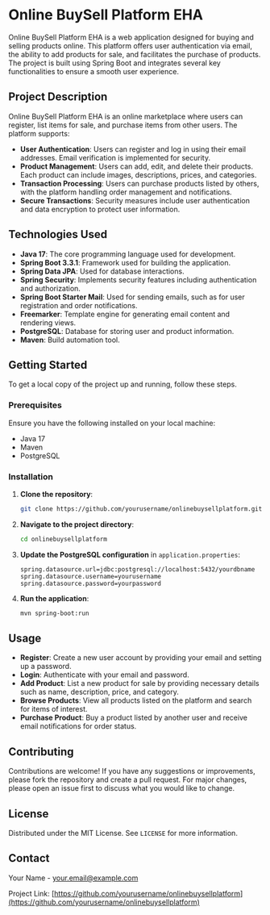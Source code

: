 # Online BuySell Platform EHA

Online BuySell Platform EHA is a web application designed for buying and selling products online. This platform offers user authentication via email, the ability to add products for sale, and facilitates the purchase of products. The project is built using Spring Boot and integrates several key functionalities to ensure a smooth user experience.

## Project Description

Online BuySell Platform EHA  is an online marketplace where users can register, list items for sale, and purchase items from other users. The platform supports:

- **User Authentication**: Users can register and log in using their email addresses. Email verification is implemented for security.
- **Product Management**: Users can add, edit, and delete their products. Each product can include images, descriptions, prices, and categories.
- **Transaction Processing**: Users can purchase products listed by others, with the platform handling order management and notifications.
- **Secure Transactions**: Security measures include user authentication and data encryption to protect user information.

## Technologies Used

- **Java 17**: The core programming language used for development.
- **Spring Boot 3.3.1**: Framework used for building the application.
- **Spring Data JPA**: Used for database interactions.
- **Spring Security**: Implements security features including authentication and authorization.
- **Spring Boot Starter Mail**: Used for sending emails, such as for user registration and order notifications.
- **Freemarker**: Template engine for generating email content and rendering views.
- **PostgreSQL**: Database for storing user and product information.
- **Maven**: Build automation tool.

## Getting Started

To get a local copy of the project up and running, follow these steps.

### Prerequisites

Ensure you have the following installed on your local machine:

- Java 17
- Maven
- PostgreSQL

### Installation

1. **Clone the repository**:
    ```sh
    git clone https://github.com/yourusername/onlinebuysellplatform.git
    ```
2. **Navigate to the project directory**:
    ```sh
    cd onlinebuysellplatform
    ```
3. **Update the PostgreSQL configuration** in `application.properties`:
    ```properties
    spring.datasource.url=jdbc:postgresql://localhost:5432/yourdbname
    spring.datasource.username=yourusername
    spring.datasource.password=yourpassword
    ```
4. **Run the application**:
    ```sh
    mvn spring-boot:run
    ```

## Usage

- **Register**: Create a new user account by providing your email and setting up a password.
- **Login**: Authenticate with your email and password.
- **Add Product**: List a new product for sale by providing necessary details such as name, description, price, and category.
- **Browse Products**: View all products listed on the platform and search for items of interest.
- **Purchase Product**: Buy a product listed by another user and receive email notifications for order status.

## Contributing

Contributions are welcome! If you have any suggestions or improvements, please fork the repository and create a pull request. For major changes, please open an issue first to discuss what you would like to change.

## License

Distributed under the MIT License. See `LICENSE` for more information.

## Contact

Your Name - [your.email@example.com](mailto:your.email@example.com)

Project Link: [https://github.com/yourusername/onlinebuysellplatform](https://github.com/yourusername/onlinebuysellplatform)
